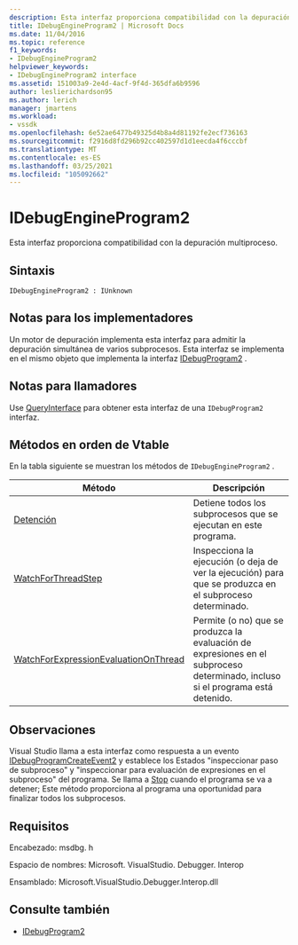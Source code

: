```yaml
---
description: Esta interfaz proporciona compatibilidad con la depuración multiproceso.
title: IDebugEngineProgram2 | Microsoft Docs
ms.date: 11/04/2016
ms.topic: reference
f1_keywords:
- IDebugEngineProgram2
helpviewer_keywords:
- IDebugEngineProgram2 interface
ms.assetid: 151003a9-2e4d-4acf-9f4d-365dfa6b9596
author: leslierichardson95
ms.author: lerich
manager: jmartens
ms.workload:
- vssdk
ms.openlocfilehash: 6e52ae6477b49325d4b8a4d81192fe2ecf736163
ms.sourcegitcommit: f2916d8fd296b92cc402597d1d1eecda4f6cccbf
ms.translationtype: MT
ms.contentlocale: es-ES
ms.lasthandoff: 03/25/2021
ms.locfileid: "105092662"
---
```

# <a name="idebugengineprogram2"></a>IDebugEngineProgram2
Esta interfaz proporciona compatibilidad con la depuración multiproceso.

## <a name="syntax"></a>Sintaxis

```
IDebugEngineProgram2 : IUnknown
```

## <a name="notes-for-implementers"></a>Notas para los implementadores
 Un motor de depuración implementa esta interfaz para admitir la depuración simultánea de varios subprocesos. Esta interfaz se implementa en el mismo objeto que implementa la interfaz [IDebugProgram2](../../../extensibility/debugger/reference/idebugprogram2.md) .

## <a name="notes-for-callers"></a>Notas para llamadores
 Use [QueryInterface](/cpp/atl/queryinterface) para obtener esta interfaz de una `IDebugProgram2` interfaz.

## <a name="methods-in-vtable-order"></a>Métodos en orden de Vtable
 En la tabla siguiente se muestran los métodos de `IDebugEngineProgram2` .

|Método|Descripción|
|------------|-----------------|
|[Detención](../../../extensibility/debugger/reference/idebugengineprogram2-stop.md)|Detiene todos los subprocesos que se ejecutan en este programa.|
|[WatchForThreadStep](../../../extensibility/debugger/reference/idebugengineprogram2-watchforthreadstep.md)|Inspecciona la ejecución (o deja de ver la ejecución) para que se produzca en el subproceso determinado.|
|[WatchForExpressionEvaluationOnThread](../../../extensibility/debugger/reference/idebugengineprogram2-watchforexpressionevaluationonthread.md)|Permite (o no) que se produzca la evaluación de expresiones en el subproceso determinado, incluso si el programa está detenido.|

## <a name="remarks"></a>Observaciones
 Visual Studio llama a esta interfaz como respuesta a un evento [IDebugProgramCreateEvent2](../../../extensibility/debugger/reference/idebugprogramcreateevent2.md) y establece los Estados "inspeccionar paso de subproceso" y "inspeccionar para evaluación de expresiones en el subproceso" del programa. Se llama a [Stop](../../../extensibility/debugger/reference/idebugengineprogram2-stop.md) cuando el programa se va a detener; Este método proporciona al programa una oportunidad para finalizar todos los subprocesos.

## <a name="requirements"></a>Requisitos
 Encabezado: msdbg. h

 Espacio de nombres: Microsoft. VisualStudio. Debugger. Interop

 Ensamblado: Microsoft.VisualStudio.Debugger.Interop.dll

## <a name="see-also"></a>Consulte también
- [IDebugProgram2](../../../extensibility/debugger/reference/idebugprogram2.md)
